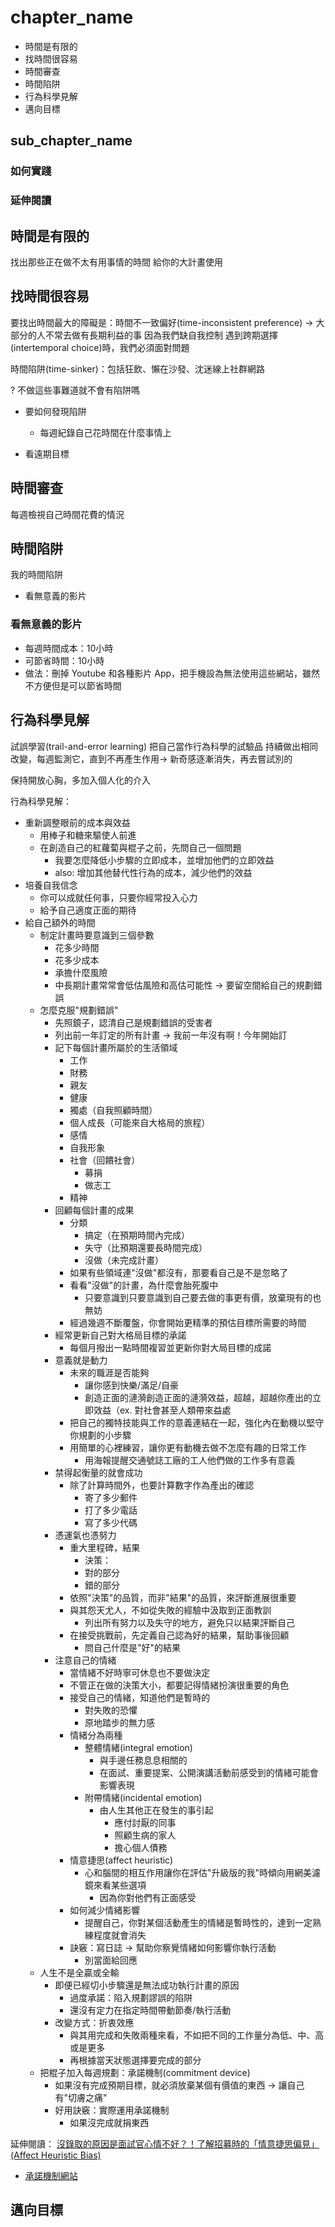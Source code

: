 # chapter_name

- 時間是有限的
- 找時間很容易
- 時間審查
- 時間陷阱
- 行為科學見解
- 邁向目標

## sub_chapter_name

### 如何實踐

### 延伸閱讀

## 時間是有限的
找出那些正在做不太有用事情的時間
給你的大計畫使用

## 找時間很容易
要找出時間最大的障礙是：時間不一致偏好(time-inconsistent preference)
-> 大部分的人不常去做有長期利益的事
因為我們缺自我控制
遇到跨期選擇(intertemporal choice)時，我們必須面對問題

時間陷阱(time-sinker)：包括狂飲、懶在沙發、沈迷線上社群網路

? 不做這些事難道就不會有陷阱嗎
- 要如何發現陷阱
  - 每週紀錄自己花時間在什麼事情上

- 看遠期目標

## 時間審查
每週檢視自己時間花費的情況

## 時間陷阱

我的時間陷阱
- 看無意義的影片

### 看無意義的影片
- 每週時間成本：10小時
- 可節省時間：10小時
- 做法：刪掉 Youtube 和各種影片 App，把手機設為無法使用這些網站，雖然不方便但是可以節省時間

## 行為科學見解

試誤學習(trail-and-error learning)
把自己當作行為科學的試驗品
持續做出相同改變，每週監測它，直到不再產生作用-> 新奇感逐漸消失，再去嘗試別的

保持開放心胸，多加入個人化的介入

行為科學見解：
- 重新調整眼前的成本與效益
  - 用棒子和糖來驅使人前進
  - 在創造自己的紅蘿蔔與棍子之前，先問自己一個問題
    - 我要怎麼降低小步驟的立即成本，並增加他們的立即效益
    - also: 增加其他替代性行為的成本，減少他們的效益
- 培養自我信念
  - 你可以成就任何事，只要你經常投入心力
  - 給予自己適度正面的期待
- 給自己額外的時間
  - 制定計畫時要意識到三個參數
    - 花多少時間
    - 花多少成本
    - 承擔什麼風險
    - 中長期計畫常常會低估風險和高估可能性 -> 要留空間給自己的規劃錯誤
  - 怎麼克服"規劃錯誤"
    - 先照鏡子，認清自己是規劃錯誤的受害者
    - 列出前一年訂定的所有計畫 -> 我前一年沒有啊！今年開始訂
    - 記下每個計畫所屬於的生活領域
      - 工作
      - 財務
      - 親友
      - 健康
      - 獨處（自我照顧時間）
      - 個人成長（可能來自大格局的旅程）
      - 感情
      - 自我形象
      - 社會（回饋社會）
        - 募捐
        - 做志工
      - 精神
    - 回顧每個計畫的成果
      - 分類
        - 搞定（在預期時間內完成）
        - 失守（比預期還要長時間完成）
        - 沒做（未完成計畫）
      - 如果有些領域連"沒做"都沒有，那要看自己是不是忽略了
      - 看看"沒做"的計畫，為什麼會胎死腹中
        - 只要意識到只要意識到自己要去做的事更有價，放棄現有的也無妨
      - 經過幾週不斷覆盤，你會開始更精準的預估目標所需要的時間
    - 經常更新自己對大格局目標的承諾
      - 每個月撥出一點時間複習並更新你對大局目標的成諾
    - 意義就是動力
      - 未來的職涯是否能夠
        - 讓你感到快樂/滿足/自豪
        - 創造正面的漣漪創造正面的漣漪效益，超越，超越你產出的立即效益（ex. 對社會甚至人類帶來益處
      - 把自己的獨特技能與工作的意義連結在一起，強化內在動機以堅守你規劃的小步驟
      - 用簡單的心裡練習，讓你更有動機去做不怎麼有趣的日常工作
        - 用海報提醒交通號誌工廠的工人他們做的工作多有意義
    - 禁得起衡量的就會成功
      - 除了計算時間外，也要計算數字作為產出的確認
        - 寄了多少郵件
        - 打了多少電話
        - 寫了多少代碼
    - 憑運氣也憑努力
      - 重大里程碑，結果
        - 決策：
        - 對的部分
        - 錯的部分
      - 依照"決策"的品質，而非"結果"的品質，來評斷進展很重要
      - 與其怨天尤人，不如從失敗的經驗中汲取到正面教訓
        - 列出所有努力以及失守的地方，避免只以結果評斷自己
      - 在接受挑戰前，先定義自己認為好的結果，幫助事後回顧
        - 問自己什麼是"好"的結果
    - 注意自己的情緒
      - 當情緒不好時寧可休息也不要做決定
      - 不管正在做的決策大小，都要記得情緒扮演很重要的角色
      - 接受自己的情緒，知道他們是暫時的
        - 對失敗的恐懼
        - 原地踏步的無力感
      - 情緒分為兩種
        - 整體情緒(integral emotion)
          - 與手邊任務息息相關的
          - 在面試、重要提案、公開演講活動前感受到的情緒可能會影響表現
        - 附帶情緒(incidental emotion)
          - 由人生其他正在發生的事引起
            - 應付討厭的同事
            - 照顧生病的家人
            - 擔心個人債務
      - 情意捷思(affect heuristic)
        - 心和腦間的相互作用讓你在評估"升級版的我"時傾向用網美濾鏡來看某些選項
          - 因為你對他們有正面感受
      - 如何減少情緒影響
        - 提醒自己，你對某個活動產生的情緒是暫時性的，達到一定熟練程度就會消失
      - 訣竅：寫日誌 -> 幫助你察覺情緒如何影響你執行活動
        - 別當面給回應
  - 人生不是全贏或全輸
    - 即便已經切小步驟還是無法成功執行計畫的原因
      - 過度承諾：陷入規劃謬誤的陷阱
      - 還沒有定力在指定時間帶動節奏/執行活動
    - 改變方式：折衷效應
      - 與其用完成和失敗兩種來看，不如把不同的工作量分為低、中、高或是更多
      - 再根據當天狀態選擇要完成的部分
  - 把棍子加入每週規劃：承諾機制(commitment device)
    - 如果沒有完成預期目標，就必須放棄某個有價值的東西 -> 讓自己有"切膚之痛"
    - 好用訣竅：實際運用承諾機制
      - 如果沒完成就捐東西

延伸閱讀：
[沒錄取的原因是面試官心情不好？！了解招募時的「情意捷思偏見」(Affect Heuristic Bias)](https://www.wepredict.io/post/we-erase-bias%EF%BC%9A%E5%A6%82%E4%BD%95%E6%B6%88%E9%99%A4%E6%8B%9B%E5%8B%9F%E6%99%82%E7%9A%84%E3%80%8C%E6%83%85%E6%84%8F%E6%8D%B7%E6%80%9D%E5%81%8F%E8%A6%8B%E3%80%8D-affect-heuristic-bias)
- [承諾機制網站](https://www.stickk.com/)

## 邁向目標